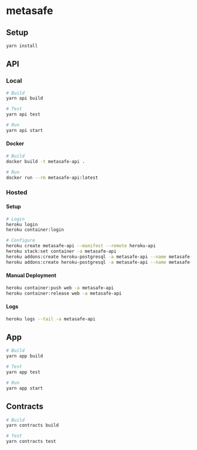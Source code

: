 # metasafe

## Setup
```bash
yarn install
```

## API
### Local
```bash
# Build
yarn api build

# Test
yarn api test

# Run
yarn api start
```

#### Docker
```bash
# Build
docker build -t metasafe-api .

# Run
docker run --rm metasafe-api:latest
```

### Hosted
#### Setup
```bash
# Login
heroku login
heroku container:login

# Configure
heroku create metasafe-api --manifest --remote heroku-api
heroku stack:set container -a metasafe-api
heroku addons:create heroku-postgresql -a metasafe-api --name metasafe-api-database --as DATABASE
heroku addons:create heroku-postgresql -a metasafe-api --name metasafe-api-shadow-database --as SHADOW_DATABASE
```

#### Manual Deployment
```bash
heroku container:push web -a metasafe-api
heroku container:release web -a metasafe-api
```

#### Logs
```bash
heroku logs --tail -a metasafe-api
```


## App
```bash
# Build
yarn app build

# Test
yarn app test

# Run
yarn app start
```

## Contracts
```bash
# Build
yarn contracts build

# Test
yarn contracts test
```
